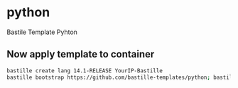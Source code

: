 # python
Bastile Template Pyhton

## Now apply template to container
```sh
bastille create lang 14.1-RELEASE YourIP-Bastille
bastille bootstrap https://github.com/bastille-templates/python; bastille template lang bastille-templates/python
```